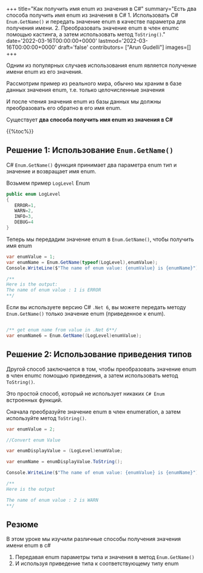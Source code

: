 
+++
title="Как получить имя enum из значения в C#"
summary="Есть два способа получить имя enum из значения в C# 1. Использовать C# `Enum.GetName()` и передать значение enum в качестве параметра для получения имени. 2. Преобразовать значение enum в член enumс помощью кастинга, а затем использовать метод `ToString()`."
date='2022-03-16T00:00:00+0000'
lastmod='2022-03-16T00:00:00+0000'
draft='false'
contributors= ["Arun Gudelli"]
images=[]
+++


Одним из популярных случаев использования enum является получение имени enum из его значения.

Рассмотрим пример из реального мира, обычно мы храним в базе данных значения enum, т.е. только целочисленные значения 

И после чтения значения enum из базы данных мы должны преобразовать его обратно в его имя enum.

Существует **два способа получить имя enum из значения в C#** 

{{%toc%}}

## Решение 1: Использование `Enum.GetName()`

C# `Enum.GetName()` функция принимает два параметра enum тип и значение и возвращает имя enum.

Возьмем пример `LogLevel` Enum

```csharp
public enum LogLevel
{
   ERROR=1, 
   WARN=2, 
   INFO=3, 
   DEBUG=4
}
```

Теперь мы передадим значение enum в `Enum.GetName()`, чтобы получить имя enum 

```csharp
var enumValue = 1;
var enumName = Enum.GetName(typeof(LogLevel),enumValue);
Console.WriteLine($"The name of enum value: {enumValue} is {enumName}");

/**
Here is the output:
The name of enum value : 1 is ERROR
**/
```

Если вы используете версию C# `.Net 6`, вы можете передать методу `Enum.GetName()` только значение enum (приведенное к enum).

```csharp

/** get enum name from value in .Net 6**/
var enumName6 = Enum.GetName((LogLevel)enumValue);
```

## Решение 2: Использование приведения типов

Другой способ заключается в том, чтобы преобразовать значение enum в член enumс помощью приведения, а затем использовать метод `ToString()`.

Это простой способ, который не использует никаких `C# Enum` встроенных функций.

Сначала преобразуйте значение enum в член enumeration, а затем используйте метод `ToString()`.

```csharp
var enumValue = 2;

//Convert enum Value

var enumDisplayValue = (LogLevel)enumValue;

var enumName = enumDisplayValue.ToString();

Console.WriteLine($"The name of enum value: {enumValue} is {enumName}");

/**
Here is the output

The name of enum value : 2 is WARN
**/
```

## Резюме

В этом уроке мы изучили различные способы получения значения имени enum в c# 

1. Передавая enum параметры типа и значения в метод `Enum.GetName()` 
2. И используя приведение типа к соответствующему типу enum 
